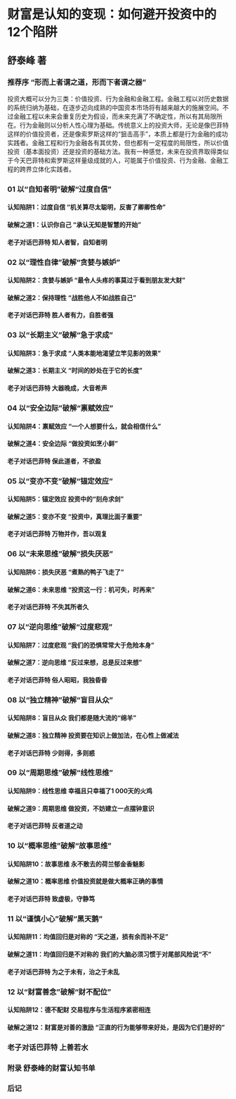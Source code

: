 # 财富是认知的变现：如何避开投资中的12个陷阱

## 舒泰峰 著

### 推荐序 “形而上者谓之道，形而下者谓之器”

投资大概可以分为三类：价值投资、行为金融和金融工程。金融工程以对历史数据的系统归纳为基础，在逐步迈向成熟的中国资本市场将有越来越大的施展空间。不过金融工程以未来会重复历史为假设，而未来充满了不确定性，所以有其局限所在。行为金融则以分析人性心理为基础。传统意义上的投资大师，无论是像巴菲特这样的价值投资者，还是像索罗斯这样的“狙击高手”，本质上都是行为金融的成功实践者。金融工程和行为金融各有其优势，但也都有一定程度的局限性，所以价值投资（基本面投资）还是投资的基础方法。我有一种感觉，未来在投资界取得类似于今天巴菲特和索罗斯这样量级成就的人，可能属于价值投资、行为金融、金融工程的跨界立体化实践者。

### 01 以“自知者明”破解“过度自信”

#### 认知陷阱1：过度自信 “机关算尽太聪明，反害了卿卿性命”



#### 破解之道1：认识你自己 “承认无知是智慧的开始”



#### 老子对话巴菲特 知人者智，自知者明



### 02 以“理性自律”破解“贪婪与嫉妒”



#### 认知陷阱2：贪婪与嫉妒 “最令人头疼的事莫过于看到朋友发大财”



#### 破解之道2：保持理性 “战胜他人不如战胜自己”



#### 老子对话巴菲特 胜人者有力，自胜者强



### 03 以“长期主义”破解“急于求成”



#### 认知陷阱3：急于求成 “人类本能地渴望立竿见影的效果”



#### 破解之道3：长期主义 “时间的妙处在于它的长度”



#### 老子对话巴菲特 大器晚成，大音希声



### 04 以“安全边际”破解“禀赋效应”



#### 认知陷阱4：禀赋效应 “一个人想要什么，就会相信什么”



#### 破解之道4：安全边际 “做投资如烹小鲜”



#### 老子对话巴菲特 保此道者，不欲盈



### 05 以“变亦不变”破解“锚定效应”



#### 认知陷阱5：锚定效应 投资中的“刻舟求剑”



#### 破解之道5：变亦不变 “投资中，真理比面子重要”



#### 老子对话巴菲特 万物并作，吾以观复



### 06 以“未来思维”破解“损失厌恶”



#### 认知陷阱6：损失厌恶 “煮熟的鸭子飞走了”



#### 破解之道6：未来思维 “投资这一行：机可失，时再来”



#### 老子对话巴菲特 不失其所者久



### 07 以“逆向思维”破解“过度悲观”



#### 认知陷阱7：过度悲观 “我们的恐惧常常大于危险本身”



#### 破解之道7：逆向思维 “反过来想，总是反过来想”



#### 老子对话巴菲特 俗人昭昭，我独昏昏



### 08 以“独立精神”破解“盲目从众”



#### 认知陷阱8：盲目从众 我们都是随大流的“绵羊”



#### 破解之道8：独立精神 投资要在知识上做加法，在心性上做减法



#### 老子对话巴菲特 少则得，多则惑



### 09 以“周期思维”破解“线性思维”



#### 认知陷阱9：线性思维 幸福且只幸福了1 000天的火鸡



#### 破解之道9：周期思维 做投资，不妨建立一点摆钟意识



#### 老子对话巴菲特 反者道之动



### 10 以“概率思维”破解“故事思维”



#### 认知陷阱10：故事思维 永不散去的荷兰郁金香魅影



#### 破解之道10：概率思维 价值投资就是做大概率正确的事情



#### 老子对话巴菲特 致虚极，守静笃



### 11 以“谨慎小心”破解“黑天鹅”



#### 认知陷阱11：均值回归是对称的 “天之道，损有余而补不足”



#### 破解之道11：均值回归是不对称的 我们的大脑必须习惯于对尾部风险说“不”



#### 老子对话巴菲特 为之于未有，治之于未乱



### 12 以“财富善念”破解“财不配位”



#### 认知陷阱12：德不配财 交易程序与生活程序紧密相连



#### 破解之道12：财富是对善的激励 “正直的行为能够带来好处，是因为它们是好的”



### 老子对话巴菲特 上善若水



### 附录 舒泰峰的财富认知书单



### 后记

